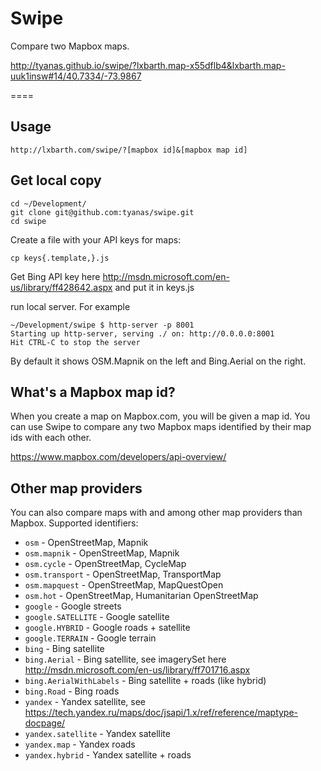 Swipe
=====

Compare two Mapbox maps.

http://tyanas.github.io/swipe/?lxbarth.map-x55dflb4&lxbarth.map-uuk1insw#14/40.7334/-73.9867

====

## Usage

    http://lxbarth.com/swipe/?[mapbox id]&[mapbox map id]

## Get local copy

    cd ~/Development/
    git clone git@github.com:tyanas/swipe.git
    cd swipe

Create a file with your API keys for maps:

    cp keys{.template,}.js

Get Bing API key here http://msdn.microsoft.com/en-us/library/ff428642.aspx
and put it in keys.js

run local server. For example

    ~/Development/swipe $ http-server -p 8001
    Starting up http-server, serving ./ on: http://0.0.0.0:8001
    Hit CTRL-C to stop the server

By default it shows OSM.Mapnik on the left and Bing.Aerial on the right.

## What's a Mapbox map id?

When you create a map on Mapbox.com, you will be given a map id. You can use
Swipe to compare any two Mapbox maps identified by their map ids with each
other.

https://www.mapbox.com/developers/api-overview/

## Other map providers

You can also compare maps with and among other map providers than Mapbox. Supported identifiers:

- `osm` - OpenStreetMap, Mapnik
- `osm.mapnik` - OpenStreetMap, Mapnik
- `osm.cycle` - OpenStreetMap, CycleMap
- `osm.transport` - OpenStreetMap, TransportMap
- `osm.mapquest` - OpenStreetMap, MapQuestOpen
- `osm.hot` - OpenStreetMap, Humanitarian OpenStreetMap
- `google` - Google streets
- `google.SATELLITE` - Google satellite
- `google.HYBRID` - Google roads + satellite
- `google.TERRAIN` - Google terrain
- `bing` - Bing satellite
- `bing.Aerial` - Bing satellite, see imagerySet here http://msdn.microsoft.com/en-us/library/ff701716.aspx
- `bing.AerialWithLabels` - Bing satellite + roads (like hybrid)
- `bing.Road` - Bing roads
- `yandex` - Yandex satellite, see https://tech.yandex.ru/maps/doc/jsapi/1.x/ref/reference/maptype-docpage/
- `yandex.satellite` - Yandex satellite
- `yandex.map` - Yandex roads
- `yandex.hybrid` - Yandex satellite + roads

